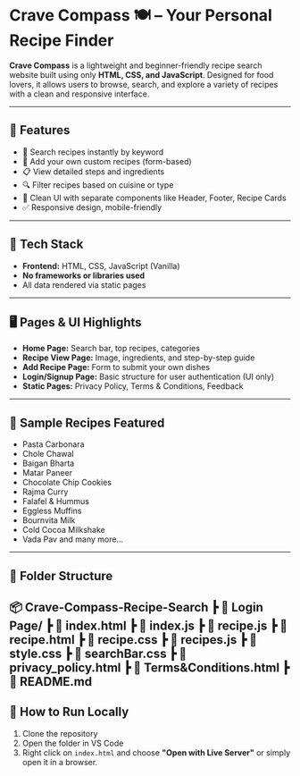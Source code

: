 # Crave Compass 🍽️ – Your Personal Recipe Finder

**Crave Compass** is a lightweight and beginner-friendly recipe search website built using only **HTML, CSS, and JavaScript**. Designed for food lovers, it allows users to browse, search, and explore a variety of recipes with a clean and responsive interface.

---

## 🧠 Features

- 🍜 Search recipes instantly by keyword
- 📝 Add your own custom recipes (form-based)
- 📋 View detailed steps and ingredients
- 🔍 Filter recipes based on cuisine or type
- 🎨 Clean UI with separate components like Header, Footer, Recipe Cards
- ✅ Responsive design, mobile-friendly

---

## 🧰 Tech Stack

- **Frontend:** HTML, CSS, JavaScript (Vanilla)
- **No frameworks or libraries used**
- All data rendered via static pages

---

## 🖥️ Pages & UI Highlights

- **Home Page:** Search bar, top recipes, categories
- **Recipe View Page:** Image, ingredients, and step-by-step guide
- **Add Recipe Page:** Form to submit your own dishes
- **Login/Signup Page:** Basic structure for user authentication (UI only)
- **Static Pages:** Privacy Policy, Terms & Conditions, Feedback

---

## 🍱 Sample Recipes Featured

- Pasta Carbonara
- Chole Chawal
- Baigan Bharta
- Matar Paneer
- Chocolate Chip Cookies
- Rajma Curry
- Falafel & Hummus
- Eggless Muffins
- Bournvita Milk
- Cold Cocoa Milkshake
- Vada Pav and many more...

---

## 📁 Folder Structure

📦 Crave-Compass-Recipe-Search
┣ 📂 Login Page/
┣ 📜 index.html
┣ 📜 index.js
┣ 📜 recipe.js
┣ 📜 recipe.html
┣ 📜 recipe.css
┣ 📜 recipes.js
┣ 📜 style.css
┣ 📜 searchBar.css
┣ 📜 privacy_policy.html
┣ 📜 Terms&Conditions.html
┣ 📜 README.md
---

## 🚀 How to Run Locally

1. Clone the repository
2. Open the folder in VS Code
3. Right click on `index.html` and choose **"Open with Live Server"** or simply open it in a browser.